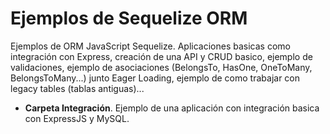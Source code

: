 # Ejemplos de Sequelize ORM

Ejemplos de ORM JavaScript Sequelize. Aplicaciones basicas como integración con Express, creación de una API y CRUD basico, ejemplo de validaciones, ejemplo de asociaciones (BelongsTo, HasOne, OneToMany, BelongsToMany...) junto Eager Loading, ejemplo de como trabajar con legacy tables (tablas antiguas)...

* __Carpeta Integración__. Ejemplo de una aplicación con integración basica con ExpressJS y MySQL. 